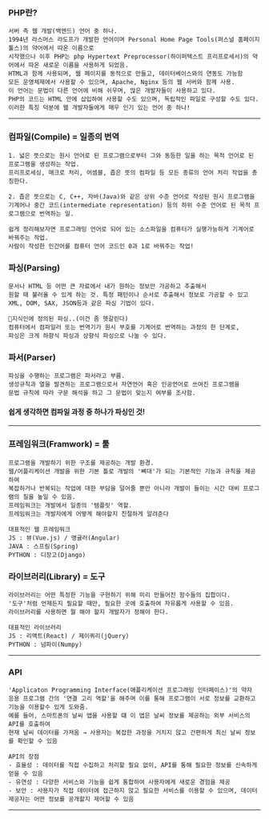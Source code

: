 ### PHP란?
    서버 측 웹 개발(백엔드) 언어 중 하나.
    1994년 라스머스 라도프가 개발한 언어이며 Personal Home Page Tools(퍼스널 홈페이지 툴스)의 약어에서 따온 이름으로
    시작했으나 이후 PHP는 php Hypertext Preprocessor(하이퍼텍스트 프리프로세서)의 약어에서 따온 새로운 이름을 사용하게 되었음.
    HTML과 함께 사용되며, 웹 페이지를 동적으로 만들고, 데이터베이스와의 연동도 가능함
    모든 운영체제에서 사용할 수 있으며, Apache, Nginx 등의 웹 서버와 함께 사용.
    이 언어는 문법이 다른 언어에 비해 쉬우며, 많은 개발자들이 사용하고 있다.
    PHP의 코드는 HTML 안에 삽입하여 사용할 수도 있으며, 독립적인 파일로 구성할 수도 있다.
    이러한 특징 덕분에 웹 개발자들에게 매우 인기 있는 언어 중 하나!
---

### 컴파일(Compile) = 일종의 번역
```
1. 넓은 뜻으로는 원시 언어로 된 프로그램으로부터 그와 동등한 일을 하는 목적 언어로 된 프로그램을 생성하는 작업. 
프리프로세싱, 매크로 처리, 어셈블, 좁은 뜻의 컴파일 등 모든 종류의 언어 처리 작업을 총칭한다.

2. 좁은 뜻으로는 C, C++, 자바(Java)와 같은 상위 수준 언어로 작성된 원시 프로그램을 
기계어나 중간 코드(intermediate representation) 등의 하위 수준 언어로 된 목적 프로그램으로 번역하는 일.

쉽게 정리해보자면 프로그래밍 언어로 되어 있는 소스파일을 컴퓨터가 실행가능하게 기계어로 바꿔주는 작업.
사람이 작성한 인간어를 컴퓨터 언어 코드인 0과 1로 바꿔주는 작업!
```

### 파싱(Parsing)
```
문서나 HTML 등 어떤 큰 자료에서 내가 원하는 정보만 가공하고 추출해서
원할 때 불러올 수 있게 하는 것. 특정 패턴이나 순서로 추출해서 정보로 가공할 수 있고
XML, DOM, SAX, JSON등과 같은 파싱 기법이 있다.

🤔지식인에 정의된 파싱..(이건 좀 헷갈린다)
컴퓨터에서 컴파일러 또는 번역기가 원시 부호를 기계어로 번역하는 과정의 한 단계로, 
파싱은 크게 하향식 파싱과 상향식 파싱으로 나눌 수 있다.
```

### 파서(Parser)
    파싱을 수행하는 프로그램은 파서라고 부름.
    생성규칙과 열을 발견하는 프로그램으로서 자연언어 혹은 인공언어로 쓰여진 프로그램을
    문법 규칙에 따라 구문 해석을 하고 그 문법이 맞는지 여부를 조사함.

#### 쉽게 생각하면 컴파일 과정 중 하나가 파싱인 것!
---
### 프레임워크(Framwork) = 툴
```
프로그램을 개발하기 위한 구조를 제공하는 개발 환경.
웹/어플리케이션 개발을 위한 기본 틀로 개발의 '뼈대'가 되는 기본적인 기능과 규칙을 제공하여
복잡하거나 반복되는 작업에 대한 부담을 덜어줄 뿐만 아니라 개발이 들이는 시간 대비 프로그램의 질을 높일 수 있음.
프레임워크는 개발에서 일종의 '템플릿' 역할.
프레임워크는 개발자에게 어떻게 해야할지 친절하게 알려준다

대표적인 웹 프레임워크
JS : 뷰(Vue.js) / 앵귤러(Angular)
JAVA : 스프링(Spring)
PYTHON : 디장고(Django)
```

### 라이브러리(Library) = 도구
```
라이브러리는 어떤 특정한 기능을 구현하기 위해 미리 만들어진 함수들의 집합이다.
'도구'처럼 언제든지 필요할 때만, 필요한 곳에 호출하여 자유롭게 사용할 수 있음.
라이브러리를 사용하면 뭘 해야 할지 개발자가 정해야 한다.

대표적인 라이브러리
JS : 리액트(React) / 제이쿼리(jQuery)
PYTHON : 넘파이(Numpy)
```
---
### API
```
'Applicaton Programming Interface(애플리케이션 프로그래밍 인터페이스)'의 약자
응용 프로그램 간의 '연결 고리 역할'을 해주며 이를 통해 프로그램이 서로 정보를 교환하고 기능을 이용할수 있게 도와줌.
예를 들어, 스마트폰의 날씨 앱을 사용할 떄 이 앱은 날씨 정보를 제공하는 외부 서비스의 API를 호출하여
현재 날씨 데이터를 가져옴 → 사용자는 복잡한 과정을 거치지 않고 간편하게 최신 날씨 정보를 확인할 수 있음

API의 장점
- 효율성 : 데이터를 직접 수집하고 처리할 필요 없이, API를 통해 필요한 정보를 신속하게 얻을 수 있음
- 유연성 : 다양한 서비스와 기능을 쉽게 통합하여 사용자에게 새로운 경험을 제공
- 보안 : 사용자가 직접 데이터에 접근하지 않고 필요한 서비스를 이용할 수 있으며, 데이터 제공자는 어떤 정보를 공개할지 제어할 수 있음
```
---
